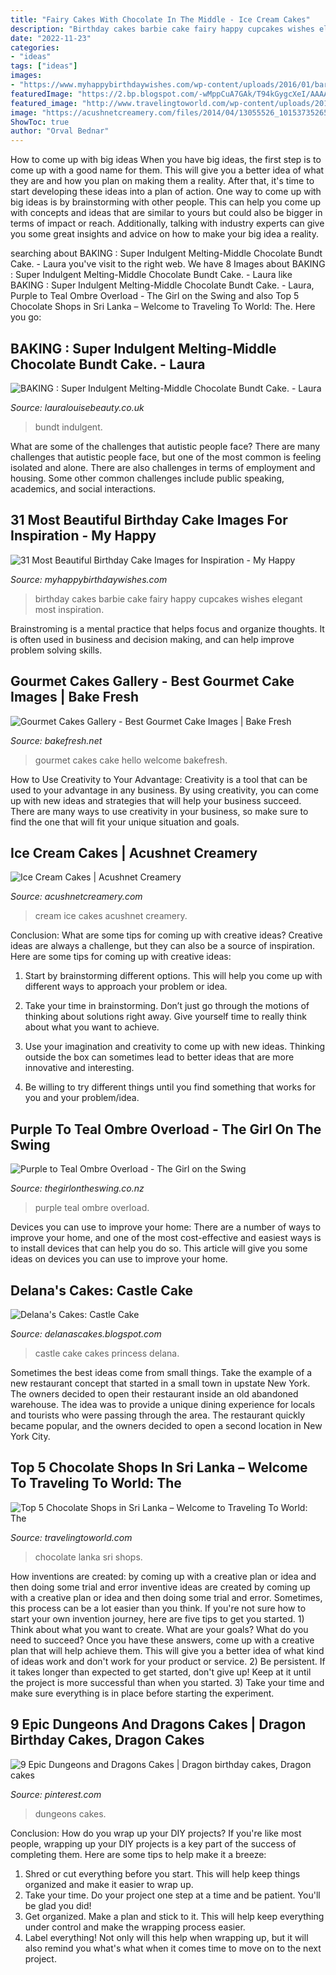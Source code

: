 ```yaml
---
title: "Fairy Cakes With Chocolate In The Middle - Ice Cream Cakes"
description: "Birthday cakes barbie cake fairy happy cupcakes wishes elegant most inspiration"
date: "2022-11-23"
categories:
- "ideas"
tags: ["ideas"]
images:
- "https://www.myhappybirthdaywishes.com/wp-content/uploads/2016/01/barbie-fairy-images-of-birthday-cakes-with-cupcakes.jpg"
featuredImage: "https://2.bp.blogspot.com/-wMppCuA7GAk/T94kGygcXeI/AAAAAAAABNI/WA6fq8T-j3Y/s1600/Castle-Cake1.jpg"
featured_image: "http://www.travelingtoworld.com/wp-content/uploads/2014/08/Chocolate-Shops-in-Sri-Lanka.jpg"
image: "https://acushnetcreamery.com/files/2014/04/13055526_10153735265818893_8343621362754695643_n-1.jpg"
ShowToc: true
author: "Orval Bednar"
---
```



How to come up with big ideas
When you have big ideas, the first step is to come up with a good name for them. This will give you a better idea of what they are and how you plan on making them a reality. After that, it's time to start developing these ideas into a plan of action.
One way to come up with big ideas is by brainstorming with other people. This can help you come up with concepts and ideas that are similar to yours but could also be bigger in terms of impact or reach. Additionally, talking with industry experts can give you some great insights and advice on how to make your big idea a reality.

	

		
searching about BAKING : Super Indulgent Melting-Middle Chocolate Bundt Cake. - Laura you've visit to the right web. We have 8 Images about BAKING : Super Indulgent Melting-Middle Chocolate Bundt Cake. - Laura like BAKING : Super Indulgent Melting-Middle Chocolate Bundt Cake. - Laura, Purple to Teal Ombre Overload - The Girl on the Swing and also Top 5 Chocolate Shops in Sri Lanka – Welcome to Traveling To World: The. Here you go:
		
    
## BAKING : Super Indulgent Melting-Middle Chocolate Bundt Cake. - Laura

<img loading=lazy src="https://www.lauralouisebeauty.co.uk/wp-content/uploads/2020/08/chocolate-melting-bundt-cake-recipe-800x1067.jpg" onerror="this.onerror=null;this.src='https://tse2.mm.bing.net/th?id=OIP.wcqjXTcT1YTrA39qXsfkqAHaJ4&amp;pid=15.1';" alt="BAKING : Super Indulgent Melting-Middle Chocolate Bundt Cake. - Laura">

_Source: lauralouisebeauty.co.uk_

>bundt indulgent. 

	

What are some of the challenges that autistic people face?
There are many challenges that autistic people face, but one of the most common is feeling isolated and alone. There are also challenges in terms of employment and housing. Some other common challenges include public speaking, academics, and social interactions.

    
## 31 Most Beautiful Birthday Cake Images For Inspiration - My Happy

<img loading=lazy src="https://www.myhappybirthdaywishes.com/wp-content/uploads/2016/01/barbie-fairy-images-of-birthday-cakes-with-cupcakes.jpg" onerror="this.onerror=null;this.src='https://tse2.mm.bing.net/th?id=OIP.pELiND5Xpr4-hAQyJysp6wHaJ3&amp;pid=15.1';" alt="31 Most Beautiful Birthday Cake Images for Inspiration - My Happy">

_Source: myhappybirthdaywishes.com_

>birthday cakes barbie cake fairy happy cupcakes wishes elegant most inspiration. 

	

Brainstroming is a mental practice that helps focus and organize thoughts. It is often used in business and decision making, and can help improve problem solving skills.

    
## Gourmet Cakes Gallery - Best Gourmet Cake Images | Bake Fresh

<img loading=lazy src="https://bakefresh.net/wp-content/uploads/2016/03/IMG_1603.jpg" onerror="this.onerror=null;this.src='https://tse1.mm.bing.net/th?id=OIP.XFb9EVhRZd-B12NevAhGPgHaKE&amp;pid=15.1';" alt="Gourmet Cakes Gallery - Best Gourmet Cake Images | Bake Fresh">

_Source: bakefresh.net_

>gourmet cakes cake hello welcome bakefresh. 

	

How to Use Creativity to Your Advantage:
Creativity is a tool that can be used to your advantage in any business. By using creativity, you can come up with new ideas and strategies that will help your business succeed. There are many ways to use creativity in your business, so make sure to find the one that will fit your unique situation and goals.

    
## Ice Cream Cakes | Acushnet Creamery

<img loading=lazy src="https://acushnetcreamery.com/files/2014/04/13055526_10153735265818893_8343621362754695643_n-1.jpg" onerror="this.onerror=null;this.src='https://tse1.mm.bing.net/th?id=OIP.vuGxAqqFxYcpHgfbj1b-xAHaHa&amp;pid=15.1';" alt="Ice Cream Cakes | Acushnet Creamery">

_Source: acushnetcreamery.com_

>cream ice cakes acushnet creamery. 

	

Conclusion: What are some tips for coming up with creative ideas?
Creative ideas are always a challenge, but they can also be a source of inspiration. Here are some tips for coming up with creative ideas:
1. Start by brainstorming different options. This will help you come up with different ways to approach your problem or idea.

2. Take your time in brainstorming. Don’t just go through the motions of thinking about solutions right away. Give yourself time to really think about what you want to achieve.

3. Use your imagination and creativity to come up with new ideas. Thinking outside the box can sometimes lead to better ideas that are more innovative and interesting.

4. Be willing to try different things until you find something that works for you and your problem/idea.

    
## Purple To Teal Ombre Overload - The Girl On The Swing

<img loading=lazy src="http://www.thegirlontheswing.co.nz/spree/products/1122/large/Purple_to_Teal_Ombre_overload.jpg" onerror="this.onerror=null;this.src='https://tse1.mm.bing.net/th?id=OIP.L27T1FK7nDlFlWfkJC2BTgHaJ4&amp;pid=15.1';" alt="Purple to Teal Ombre Overload - The Girl on the Swing">

_Source: thegirlontheswing.co.nz_

>purple teal ombre overload. 

	

Devices you can use to improve your home:
There are a number of ways to improve your home, and one of the most cost-effective and easiest ways is to install devices that can help you do so. This article will give you some ideas on devices you can use to improve your home.

    
## Delana&#039;s Cakes: Castle Cake

<img loading=lazy src="https://2.bp.blogspot.com/-wMppCuA7GAk/T94kGygcXeI/AAAAAAAABNI/WA6fq8T-j3Y/s1600/Castle-Cake1.jpg" onerror="this.onerror=null;this.src='https://tse4.mm.bing.net/th?id=OIP.pic6d75O4lxEonihfdW3oAHaL6&amp;pid=15.1';" alt="Delana&#039;s Cakes: Castle Cake">

_Source: delanascakes.blogspot.com_

>castle cake cakes princess delana. 

	

Sometimes the best ideas come from small things. Take the example of a new restaurant concept that started in a small town in upstate New York. The owners decided to open their restaurant inside an old abandoned warehouse. The idea was to provide a unique dining experience for locals and tourists who were passing through the area. The restaurant quickly became popular, and the owners decided to open a second location in New York City.

    
## Top 5 Chocolate Shops In Sri Lanka – Welcome To Traveling To World: The

<img loading=lazy src="http://www.travelingtoworld.com/wp-content/uploads/2014/08/Chocolate-Shops-in-Sri-Lanka.jpg" onerror="this.onerror=null;this.src='https://tse2.mm.bing.net/th?id=OIP.YwDkfQdHj6oKlLHjFNW_RwHaE5&amp;pid=15.1';" alt="Top 5 Chocolate Shops in Sri Lanka – Welcome to Traveling To World: The">

_Source: travelingtoworld.com_

>chocolate lanka sri shops. 

	

How inventions are created: by coming up with a creative plan or idea and then doing some trial and error
inventive ideas are created by coming up with a creative plan or idea and then doing some trial and error. Sometimes, this process can be a lot easier than you think. If you're not sure how to start your own invention journey, here are five tips to get you started. 1) Think about what you want to create. What are your goals? What do you need to succeed? Once you have these answers, come up with a creative plan that will help achieve them. This will give you a better idea of what kind of ideas work and don't work for your product or service. 2) Be persistent. If it takes longer than expected to get started, don't give up! Keep at it until the project is more successful than when you started. 3) Take your time and make sure everything is in place before starting the experiment.

    
## 9 Epic Dungeons And Dragons Cakes | Dragon Birthday Cakes, Dragon Cakes

<img loading=lazy src="https://i.pinimg.com/736x/c7/1b/c9/c71bc9388dc5183df4a7d746067a209e.jpg" onerror="this.onerror=null;this.src='https://tse4.mm.bing.net/th?id=OIP.E6JGaAs7-rBgs1jfoGzreAHaJ3&amp;pid=15.1';" alt="9 Epic Dungeons and Dragons Cakes | Dragon birthday cakes, Dragon cakes">

_Source: pinterest.com_

>dungeons cakes. 

	

Conclusion: How do you wrap up your DIY projects?
If you're like most people, wrapping up your DIY projects is a key part of the success of completing them. Here are some tips to help make it a breeze:
1) Shred or cut everything before you start. This will help keep things organized and make it easier to wrap up.
2) Take your time. Do your project one step at a time and be patient. You'll be glad you did!
3) Get organized. Make a plan and stick to it. This will help keep everything under control and make the wrapping process easier.
4) Label everything! Not only will this help when wrapping up, but it will also remind you what's what when it comes time to move on to the next project.

